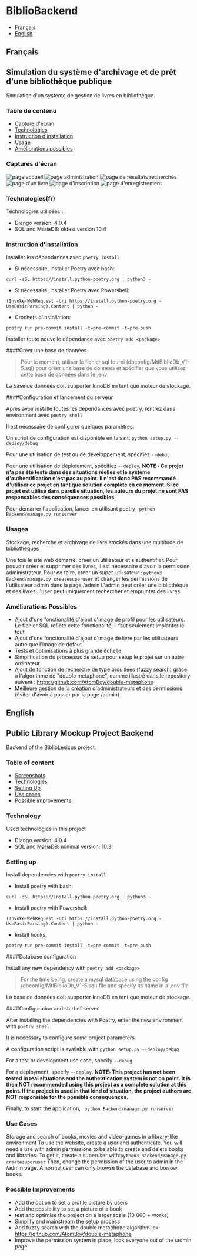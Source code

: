 # BiblioBackend

* [Français](#franais)
* [English](#english)

## Français

## Simulation du système d'archivage et de prêt d'une bibliothèque publique

Simulation d'un système de gestion de livres en bibliothèque.

### Table de contenu

* [Capture d'écran](#captures-dcran)
* [Technologies](#technologies(fr))
* [Instruction d'installation](#instruction-dinstallation)
* [Usage](#Usages)
* [Améliorations possibles](#amliorations-possibles)

### Captures d'écran

![page accueil](https://github.com/BiblioLexicus/BiblioBackend/blob/assets/assets/frontPageBiblioLexicus.png)
![page administration](https://github.com/BiblioLexicus/BiblioBackend/blob/assets/assets/AdministrationPageBiblioLexicus.png)
![page de résultats recherchés](https://github.com/BiblioLexicus/BiblioBackend/blob/assets/assets/ResultsPage.png)
![page d'un livre](https://github.com/BiblioLexicus/BiblioBackend/blob/assets/assets/BookPageBiblioLexicus.png)
![page d'inscription](https://github.com/BiblioLexicus/BiblioBackend/blob/assets/assets/signupPageBiblioLexicus.png)
![page d'enregistrement](https://github.com/BiblioLexicus/BiblioBackend/blob/assets/assets/LoginPageBiblioLexicus.png)

### Technologies(fr)

Technologies utilisées :

* Django version: 4.0.4
* SQL and MariaDB: oldest version 10.4

### Instruction d'installation

Installer les dépendances avec `poetry install`

- Si nécessaire, installer Poetry avec bash:

```
curl -sSL https://install.python-poetry.org | python3 -
```

- Si nécessaire, installer Poetry avec Powershell:

```
(Invoke-WebRequest -Uri https://install.python-poetry.org -UseBasicParsing).Content | python -
```

- Crochets d'installation:

```
poetry run pre-commit install -t=pre-commit -t=pre-push
```

Installer toute nouvelle dépendance avec `poetry add <package>`

####Créer une base de données

> Pour le moment, utiliser le fichier sql fourni (dbconfig/MtlBiblioDb_V1-5.sql) pour créer une base de données et spécifier que vous utilisez cette
> base de données dans le .env

La base de données doit supporter InnoDB en tant que moteur de stockage.

####Configuration et lancement du serveur

Après avoir installé toutes les dépendances avec poetry, rentrez dans environment avec `poetry shell`

Il est nécessaire de configurer quelques paramètres. 

Un script de configuration est disponible en faisant `python setup.py --deploy/debug`

Pour une utilisation de test ou de développement, spécifiez `--debug`

Pour une utilisation de déploiement, spécifiez `--deploy`. 
**NOTE : Ce projet n'a pas été testé dans des situations réelles et le système d'authentification n'est pas au point. 
Il n'est donc PAS recommandé d'utiliser ce projet en tant que solution complète en ce moment. Si ce projet est utilisé dans pareille 
situation, les auteurs du projet ne sont PAS responsables des conséquences possibles.**

Pour démarrer l'application, lancer en utilisant poetry
``` python Backend/manage.py runserver```

### Usages

Stockage, recherche et archivage de livre stockés dans une multitude de bibliothèques

Une fois le site web démarré, créer un utilisateur et s'authentifier. Pour pouvoir créer et supprimer des livres, il est
nécessaire d'avoir la permission administrateur.
Pour ce faire, créer un super-utilisateur : `python3 Backend/manage.py createsuperuser` et changer les permissions de
l'utilisateur admin dans la page /admin
L'admin peut créer une bibliothèque et des livres, l'user peut uniquement rechercher et emprunter des livres

### Améliorations Possibles

- Ajout d'une fonctionalité d'ajout d'image de profil pour les utilisateurs. Le fichier SQL reflète cette fonctionalité,
  il faut seulement implanter le tout
- Ajout d'une fonctionalité d'ajout d'image de livre par les utilisateurs autre que l'image de défaut
- Tests et optimisations à plus grande échelle
- Simplification du processus de setup pour setup le projet sur un autre ordinateur
- Ajout de fonction de recherche de type brouillées (fuzzy search) grâce à l'algorithme de "double metaphone", comme
  illustré dans le repository suivant : https://github.com/AtomBoy/double-metaphone
- Meilleure gestion de la création d'administrateurs et des permissions (éviter d'avoir à passer par la page /admin)

## English

## Public Library Mockup Project Backend

Backend of the BiblioLexicus project.

### Table of content

* [Screenshots](#captures-dcran)
* [Technologies](#Technology)
* [Setting Up](#Setting-up)
* [Use cases](#use-cases)
* [Possible improvements](#possible-improvements)

### Technology

Used technologies in this project

* Django version: 4.0.4
* SQL and MariaDB: minimal version: 10.3

### Setting up

Install dependencies with `poetry install`

- Install poetry with bash:

```
curl -sSL https://install.python-poetry.org | python3 -
```

- Install poetry with Powershell:

```
(Invoke-WebRequest -Uri https://install.python-poetry.org -UseBasicParsing).Content | python -
```

- Install hooks:

```
poetry run pre-commit install -t=pre-commit -t=pre-push
```

####Database configuration

Install any new dependency with `poetry add <package>`
> For the time being, create a mysql database using the config (dbconfig/MtlBiblioDb_V1-5.sql) file and specify its name in a .env file

La base de données doit supporter InnoDB en tant que moteur de stockage.

####Configuration and start of server

After installing the dependencies with Poetry, enter the new environment with `poetry shell`

It is necessary to configure some project parameters.

A configuration script is available with `python setup.py --deploy/debug`

For a test or development use case, specify `--debug`

For a deployment, specify `--deploy`. 
**NOTE: This project has not been tested in real situations and the authentication system is not on point. 
It is then NOT recommended using this project as a complete solution at this point. If the project is used in that kind
of situation, the project authors are NOT responsible for the possible consequences.**

Finally, to start the application,
``` python Backend/manage.py runserver```

### Use Cases

Storage and search of books, movies and video-games in a library-like environment
To use the website, create a user and authenticate. You will need a use with admin permissions to be able to create and
delete books and libraries. To get it, create a superuser with:`python3 Backend/manage.py createsuperuser`
Then, change the permission of the user to admin in the /admin page. A normal user can only browse the database and
borrow books.

### Possible Improvements

- Add the option to set a profile picture by users
- Add the possibility to set a picture of a book
- test and optimise the project on a larger scale (10 000 + works)
- Simplify and mainstream the setup process
- Add fuzzy search with the double metaphone algorithm. ex: <https://github.com/AtomBoy/double-metaphone>
- Improve the permission system in place, lock everyone out of the /admin page
